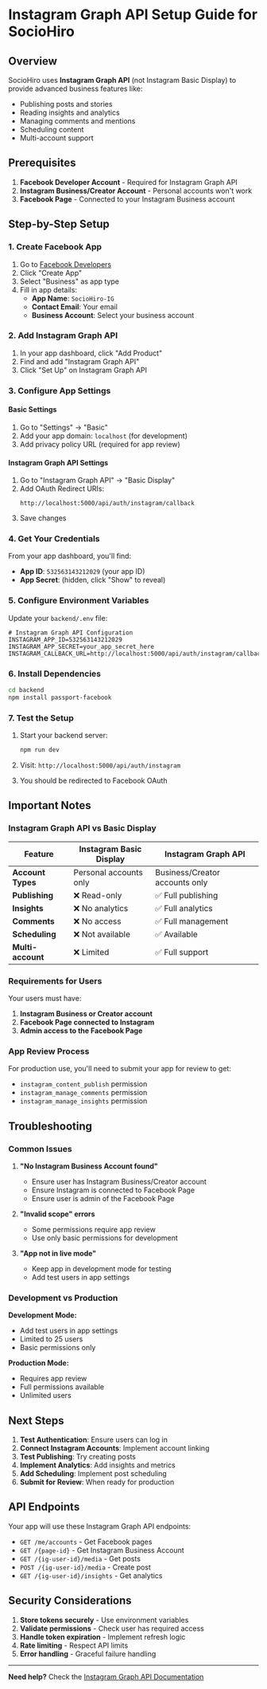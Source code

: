 # Instagram Graph API Setup Guide for SocioHiro

## Overview

SocioHiro uses **Instagram Graph API** (not Instagram Basic Display) to provide advanced business features like:
- Publishing posts and stories
- Reading insights and analytics
- Managing comments and mentions
- Scheduling content
- Multi-account support

## Prerequisites

1. **Facebook Developer Account** - Required for Instagram Graph API
2. **Instagram Business/Creator Account** - Personal accounts won't work
3. **Facebook Page** - Connected to your Instagram Business account

## Step-by-Step Setup

### 1. Create Facebook App

1. Go to [Facebook Developers](https://developers.facebook.com/)
2. Click "Create App"
3. Select "Business" as app type
4. Fill in app details:
   - **App Name**: `SocioHiro-IG`
   - **Contact Email**: Your email
   - **Business Account**: Select your business account

### 2. Add Instagram Graph API

1. In your app dashboard, click "Add Product"
2. Find and add "Instagram Graph API"
3. Click "Set Up" on Instagram Graph API

### 3. Configure App Settings

#### Basic Settings
1. Go to "Settings" → "Basic"
2. Add your app domain: `localhost` (for development)
3. Add privacy policy URL (required for app review)

#### Instagram Graph API Settings
1. Go to "Instagram Graph API" → "Basic Display"
2. Add OAuth Redirect URIs:
   ```
   http://localhost:5000/api/auth/instagram/callback
   ```
3. Save changes

### 4. Get Your Credentials

From your app dashboard, you'll find:
- **App ID**: `532563143212029` (your app ID)
- **App Secret**: (hidden, click "Show" to reveal)

### 5. Configure Environment Variables

Update your `backend/.env` file:

```env
# Instagram Graph API Configuration
INSTAGRAM_APP_ID=532563143212029
INSTAGRAM_APP_SECRET=your_app_secret_here
INSTAGRAM_CALLBACK_URL=http://localhost:5000/api/auth/instagram/callback
```

### 6. Install Dependencies

```bash
cd backend
npm install passport-facebook
```

### 7. Test the Setup

1. Start your backend server:
   ```bash
   npm run dev
   ```

2. Visit: `http://localhost:5000/api/auth/instagram`

3. You should be redirected to Facebook OAuth

## Important Notes

### Instagram Graph API vs Basic Display

| Feature | Instagram Basic Display | Instagram Graph API |
|---------|------------------------|-------------------|
| **Account Types** | Personal accounts only | Business/Creator accounts only |
| **Publishing** | ❌ Read-only | ✅ Full publishing |
| **Insights** | ❌ No analytics | ✅ Full analytics |
| **Comments** | ❌ No access | ✅ Full management |
| **Scheduling** | ❌ Not available | ✅ Available |
| **Multi-account** | ❌ Limited | ✅ Full support |

### Requirements for Users

Your users must have:
1. **Instagram Business or Creator account**
2. **Facebook Page connected to Instagram**
3. **Admin access to the Facebook Page**

### App Review Process

For production use, you'll need to submit your app for review to get:
- `instagram_content_publish` permission
- `instagram_manage_comments` permission
- `instagram_manage_insights` permission

## Troubleshooting

### Common Issues

1. **"No Instagram Business Account found"**
   - Ensure user has Instagram Business/Creator account
   - Ensure Instagram is connected to Facebook Page
   - Ensure user is admin of the Facebook Page

2. **"Invalid scope" errors**
   - Some permissions require app review
   - Use only basic permissions for development

3. **"App not in live mode"**
   - Keep app in development mode for testing
   - Add test users in app settings

### Development vs Production

**Development Mode:**
- Add test users in app settings
- Limited to 25 users
- Basic permissions only

**Production Mode:**
- Requires app review
- Full permissions available
- Unlimited users

## Next Steps

1. **Test Authentication**: Ensure users can log in
2. **Connect Instagram Accounts**: Implement account linking
3. **Test Publishing**: Try creating posts
4. **Implement Analytics**: Add insights and metrics
5. **Add Scheduling**: Implement post scheduling
6. **Submit for Review**: When ready for production

## API Endpoints

Your app will use these Instagram Graph API endpoints:

- `GET /me/accounts` - Get Facebook pages
- `GET /{page-id}` - Get Instagram Business Account
- `GET /{ig-user-id}/media` - Get posts
- `POST /{ig-user-id}/media` - Create post
- `GET /{ig-user-id}/insights` - Get analytics

## Security Considerations

1. **Store tokens securely** - Use environment variables
2. **Validate permissions** - Check user has required access
3. **Handle token expiration** - Implement refresh logic
4. **Rate limiting** - Respect API limits
5. **Error handling** - Graceful failure handling

---

**Need help?** Check the [Instagram Graph API Documentation](https://developers.facebook.com/docs/instagram-api/) 